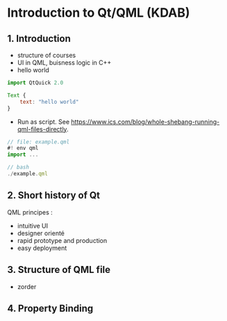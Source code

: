 
# Introduction to Qt/QML (KDAB)

## 1. Introduction

- structure of courses
- UI in QML, buisness logic in C++
- hello world
```js
import QtQuick 2.0

Text {
    text: "hello world"
}
```

- Run as script. See https://www.ics.com/blog/whole-shebang-running-qml-files-directly.
```js
// file: example.qml
#! env qml
import ...

// bash
./example.qml
```

## 2. Short history of Qt

QML principes :
- intuitive UI
- designer orienté
- rapid prototype and production
- easy deployment

## 3. Structure of QML file

- zorder

## 4. Property Binding



